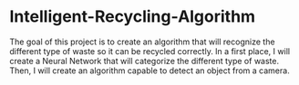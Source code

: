 # Intelligent-Recycling-Algorithm
The goal of this project is to create an algorithm that will recognize the different type of waste so it can be recycled correctly. In a first place, I will create a Neural Network that will categorize the different type of waste. Then, I will create an algorithm capable to detect an object from a camera.
